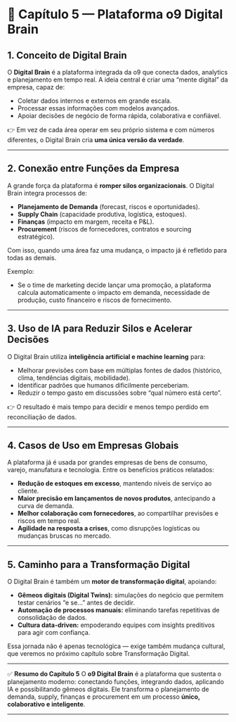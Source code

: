 # 🧠 Capítulo 5 — Plataforma o9 Digital Brain

## 1. Conceito de Digital Brain

O **Digital Brain** é a plataforma integrada da o9 que conecta dados, analytics e planejamento em tempo real.
A ideia central é criar uma “mente digital” da empresa, capaz de:

* Coletar dados internos e externos em grande escala.
* Processar essas informações com modelos avançados.
* Apoiar decisões de negócio de forma rápida, colaborativa e confiável.

👉 Em vez de cada área operar em seu próprio sistema e com números diferentes, o Digital Brain cria **uma única versão da verdade**.

---

## 2. Conexão entre Funções da Empresa

A grande força da plataforma é **romper silos organizacionais**.
O Digital Brain integra processos de:

* **Planejamento de Demanda** (forecast, riscos e oportunidades).
* **Supply Chain** (capacidade produtiva, logística, estoques).
* **Finanças** (impacto em margem, receita e P\&L).
* **Procurement** (riscos de fornecedores, contratos e sourcing estratégico).

Com isso, quando uma área faz uma mudança, o impacto já é refletido para todas as demais.

Exemplo:

* Se o time de marketing decide lançar uma promoção, a plataforma calcula automaticamente o impacto em demanda, necessidade de produção, custo financeiro e riscos de fornecimento.

---

## 3. Uso de IA para Reduzir Silos e Acelerar Decisões

O Digital Brain utiliza **inteligência artificial e machine learning** para:

* Melhorar previsões com base em múltiplas fontes de dados (histórico, clima, tendências digitais, mobilidade).
* Identificar padrões que humanos dificilmente perceberiam.
* Reduzir o tempo gasto em discussões sobre “qual número está certo”.

👉 O resultado é mais tempo para decidir e menos tempo perdido em reconciliação de dados.

---

## 4. Casos de Uso em Empresas Globais

A plataforma já é usada por grandes empresas de bens de consumo, varejo, manufatura e tecnologia.
Entre os benefícios práticos relatados:

* **Redução de estoques em excesso**, mantendo níveis de serviço ao cliente.
* **Maior precisão em lançamentos de novos produtos**, antecipando a curva de demanda.
* **Melhor colaboração com fornecedores**, ao compartilhar previsões e riscos em tempo real.
* **Agilidade na resposta a crises**, como disrupções logísticas ou mudanças bruscas no mercado.

---

## 5. Caminho para a Transformação Digital

O Digital Brain é também um **motor de transformação digital**, apoiando:

* **Gêmeos digitais (Digital Twins):** simulações do negócio que permitem testar cenários “e se...” antes de decidir.
* **Automação de processos manuais:** eliminando tarefas repetitivas de consolidação de dados.
* **Cultura data-driven:** empoderando equipes com insights preditivos para agir com confiança.

Essa jornada não é apenas tecnológica — exige também mudança cultural, que veremos no próximo capítulo sobre Transformação Digital.

---

✅ **Resumo do Capítulo 5**
O **o9 Digital Brain** é a plataforma que sustenta o planejamento moderno: conectando funções, integrando dados, aplicando IA e possibilitando gêmeos digitais.
Ele transforma o planejamento de demanda, supply, finanças e procurement em um processo **único, colaborativo e inteligente**.

---